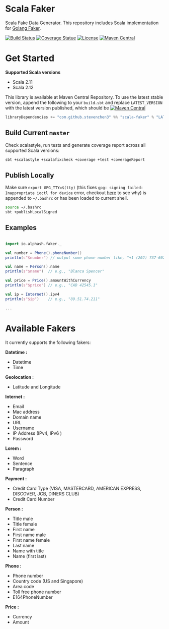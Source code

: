 # Scala Faker

Scala Fake Data Generator. This repository includes Scala implementation for
[Golang Faker](https://github.com/bxcodec/faker).

[![Build Status](https://travis-ci.org/stevenchen3/scala-faker.svg?branch=master)](https://travis-ci.org/stevenchen3/scala-faker)
[![Coverage Statue](https://img.shields.io/codecov/c/github/stevenchen3/scala-faker/master.svg)](https://codecov.io/gh/stevenchen3/scala-faker)
[![License](https://img.shields.io/github/license/stevenchen3/scala-faker.svg)](https://github.com/stevenchen3/faker/blob/master/LICENSE)
[![Maven Central](https://img.shields.io/maven-central/v/com.github.stevenchen3/scala-faker_2.12.svg)](https://maven-badges.herokuapp.com/maven-central/com.github.stevenchen3/scala-faker_2.12)



# Get Started

**Supported Scala versions**
* Scala 2.11
* Scala 2.12

This library is available at Maven Central Repository. To use the latest stable version, append the
following to your `build.sbt` and replace `LATEST_VERSION` with the latest version published, which
should be [![Maven Central](https://img.shields.io/maven-central/v/com.github.stevenchen3/scala-faker_2.12.svg)](
https://maven-badges.herokuapp.com/maven-central/com.github.stevenchen3/scala-faker_2.12)

```scala
libraryDependencies += "com.github.stevenchen3" %% "scala-faker" % "LATEST_VERSION"
```


## Build Current `master`

Check scalastyle, run tests and generate coverage report across all supported Scala versions:

```bash
sbt +scalastyle +scalafixcheck +coverage +test +coverageReport
```


## Publish Locally

Make sure `export GPG_TTY=$(tty)` (this fixes `gpg: signing failed: Inappropriate ioctl for device`
error, checkout [here](https://github.com/keybase/keybase-issues/issues/2798) to see why) is
appended to `~/.bashrc` or has been loaded to current shell.

```bash
source ~/.bashrc
sbt +publishLocalSigned
```


## Examples

```scala

import io.alphash.faker._

val number = Phone().phoneNumber()
println(s"$number") // output some phone number like, "+1 (202) 737-6022"

val name = Person().name
println(s"$name")  // e.g., "Blanca Spencer"

val price = Price().amountWithCurrency
println(s"$price") // e.g., "CAD 42545.1"

val ip = Internet().ipv4
println(s"$ip")    // e.g., "89.51.74.211"

...

```


# Available Fakers

It currently supports the following fakers:

**Datetime :**
* Datetime
* Time

**Geolocation :**
* Latitude and Longitude

**Internet :**
* Email
* Mac address
* Domain name
* URL
* Username
* IP Address (IPv4, IPv6 )
* Password

**Lorem :**
* Word
* Sentence
* Paragraph

**Payment :**
* Credit Card Type (VISA, MASTERCARD, AMERICAN EXPRESS, DISCOVER, JCB, DINERS CLUB)
* Credit Card Number

**Person :**
* Title male
* Title female
* First name
* First name male
* First name female
* Last name
* Name with title
* Name (first last)

**Phone :**
* Phone number
* Country code (US and Singapore)
* Area code
* Toll free phone number
* E164PhoneNumber

**Price :**
* Currency
* Amount
